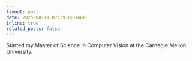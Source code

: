 ```yaml
---
layout: post
date: 2025-08-11 07:59:00-0400
inline: true
related_posts: false
---
```


Started my Master of Science in Computer Vision at the Carnegie Mellon University.
